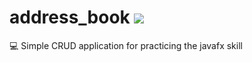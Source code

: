 # address_book <img src='https://bettercodehub.com/edge/badge/onaxiz/address_book?branch=master'>
:computer: Simple CRUD application for practicing the javafx skill
